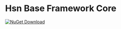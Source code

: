 # Hsn Base Framework Core

[![NuGet Download](https://img.shields.io/nuget/dt/Hsn.Base.Core.svg)](https://www.nuget.org/packages/Hsn.Base.Core)
